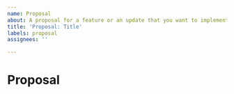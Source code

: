 ```yaml
---
name: Proposal
about: A proposal for a feature or an update that you want to implement
title: 'Proposal: Title'
labels: proposal
assignees: ''

---
```


<!-- If approved we will assign this to you -->

# Proposal
<!-- Write down with as much details as possible, the idea that you wish to implement.
It's up to you to convince the project's developers to approve this implementation. -->

<!-- The following sections are not required but recommended -->

<!-- ## Current Issue -->
<!-- Please explain the current situation and the problems that come with it -->

<!-- ## The Solution -->
<!-- Explain step-by-step your approach to solve this issue -->
